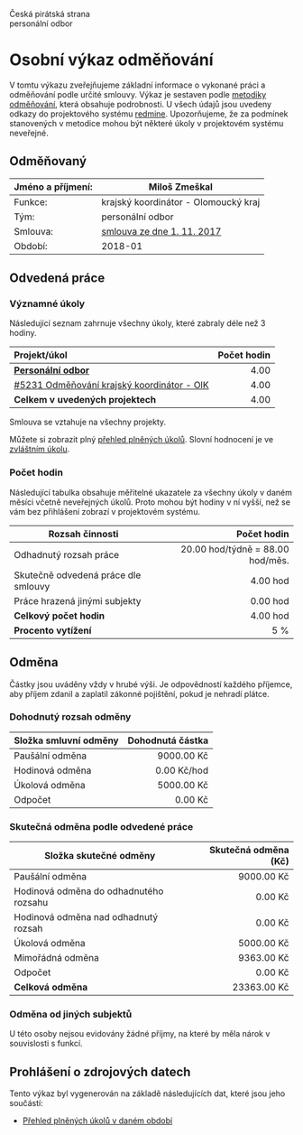 Česká pirátská strana  
personální odbor

Osobní výkaz odměňování
=======================

V tomtu výkazu zveřejňujeme základní informace o vykonané práci a odměňování
podle určité smlouvy. Výkaz je sestaven podle [metodiky odměňování][metodika],
která obsahuje podrobnosti. U všech údajů jsou uvedeny odkazy do projektového
systému [redmine](https://redmine.pirati.cz). Upozorňujeme, že za podmínek
stanovených v metodice mohou být některé úkoly v projektovém systému neveřejné.

Odměňovaný
----------

Jméno a příjmení:                      | Miloš Zmeškal
-----------------------                | --------------------
Funkce:                                | krajský koordinátor - Olomoucký kraj
Tým:                                   | personální odbor
Smlouva:                               | [smlouva ze dne 1. 11. 2017][smlouva]
Období:                                | 2018-01


Odvedená práce
--------------

### Významné úkoly

Následující seznam zahrnuje všechny úkoly, které zabraly déle než 3 hodiny.

| Projekt/úkol                                        |   Počet hodin |
|:----------------------------------------------------|--------------:|
| **[Personální odbor][p54]**                         |          4.00 |
| [#5231 Odměňování krajský koordinátor - OlK][t5231] |          4.00 |
| **Celkem v uvedených projektech**                   |          4.00 |

Smlouva se vztahuje na všechny projekty. 

Můžete si zobrazit plný [přehled plněných úkolů][tasklist].
Slovní hodnocení je ve [zvláštním úkolu][hodnoceni].


### Počet hodin

Následující tabulka obsahuje měřitelné ukazatele za všechny úkoly v daném měsíci
včetně neveřejných úkolů. Proto mohou být hodiny v ní vyšší, než se vám bez
přihlášení zobrazí v projektovém systému.

Rozsah činnosti                        | Počet hodin
--------------                         | ----------:
Odhadnutý rozsah práce                 |  20.00 hod/týdně =  88.00 hod/měs.
Skutečně odvedená práce dle smlouvy    |   4.00 hod
Práce hrazená jinými subjekty          |   0.00 hod
**Celkový počet hodin**                |   4.00 hod
**Procento vytížení**                  |    5 %

Odměna
------

Částky jsou uváděny vždy v hrubé výši. Je odpovědností každého příjemce, aby
příjem zdanil a zaplatil zákonné pojištění, pokud je nehradí plátce.

### Dohodnutý rozsah odměny

Složka smluvní odměny                  | Dohodnutá částka
----------------                       | ------------------:
Paušální odměna                        |  9000.00 Kč
Hodinová odměna                        |     0.00 Kč/hod
Úkolová odměna                         |  5000.00 Kč
Odpočet                                |     0.00 Kč

### Skutečná odměna podle odvedené práce

Složka skutečné odměny                 | Skutečná odměna (Kč)
---------------------                  | ---------------------:
Paušální odměna                        |  9000.00 Kč
Hodinová odměna do odhadnutého rozsahu |     0.00 Kč
Hodinová odměna nad odhadnutý rozsah   |     0.00 Kč
Úkolová odměna                         |  5000.00 Kč
Mimořádná odměna                       |  9363.00 Kč
Odpočet                                |     0.00 Kč
**Celková odměna**                     | 23363.00 Kč


### Odměna od jiných subjektů

U této osoby nejsou evidovány žádné příjmy, na které by měla nárok v souvislosti s funkcí.


Prohlášení o zdrojových datech
------------------------------

Tento výkaz byl vygenerován na základě následujících dat, které jsou jeho součástí:

* [Přehled plněných úkolů v daném období](user_report.csv)

[hodnoceni]: https://redmine.pirati.cz/issues/5231
[metodika]: https://redmine.pirati.cz/projects/po/wiki/Odmenovani


[p54]: https://redmine.pirati.cz/time_entries?c[]=project&c[]=user&c[]=activity&c[]=issue&c[]=hours&c[]=cf_16&c[]=spent_on&f[]=spent_on&f[]=user_id&f[]=&op[spent_on]=><&op[user_id]==&utf8=%E2%9C%93&v[spent_on][]=2018-01-01&v[spent_on][]=2018-01-31&v[user_id][]=1&v[user_id][]=5&v[user_id][]=2&f[]=project_id&op[project_id]==&v[project_id][]=54

[t5231]: https://redmine.pirati.cz/issues/5231/time_entries?c[]=project&c[]=user&c[]=activity&c[]=issue&c[]=hours&c[]=cf_16&c[]=spent_on&f[]=spent_on&f[]=user_id&f[]=&op[spent_on]=><&op[user_id]==&utf8=%E2%9C%93&v[spent_on][]=2018-01-01&v[spent_on][]=2018-01-31&v[user_id][]=1&v[user_id][]=5&v[user_id][]=2



[tasklist]: https://redmine.pirati.cz/time_entries?c[]=project&c[]=user&c[]=activity&c[]=issue&c[]=hours&c[]=cf_16&c[]=spent_on&f[]=spent_on&f[]=user_id&f[]=&op[spent_on]=><&op[user_id]==&utf8=%E2%9C%93&v[spent_on][]=2018-01-01&v[spent_on][]=2018-01-31&v[user_id][]=152

[smlouva]: nan
